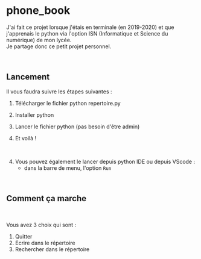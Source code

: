 # phone_book

J'ai fait ce projet lorsque j'étais en terminale (en 2019-2020) et que j'apprenais le python via l'option ISN (Informatique et Science du numérique) de mon lycée.
<br />
Je partage donc ce petit projet personnel.

<br />


## Lancement 
Il vous faudra suivre les étapes suivantes : <br />

1. Télécharger le fichier python repertoire.py

2. Installer python

3. Lancer le fichier python (pas besoin d'être admin)

4. Et voilà !

<br />

4. Vous pouvez également le lancer depuis python IDE ou depuis VScode : 
   - dans la barre de menu, l'option `Run`

<br />

## Comment ça marche

<br />

Vous avez 3 choix qui sont : 
1. Quitter
2. Ecrire dans le répertoire
3. Rechercher dans le répertoire
